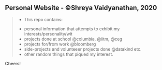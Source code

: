 
## Personal Website - ©Shreya Vaidyanathan, 2020

> * This repo contains:  
> - personal information that attempts to exhibit my interests/personality/wit
> - projects done at school @columbia, @iitm, @ceg
> - projects for/from work @bloomberg
> - side-projects and volunteeer projects done @datakind etc.
> - other random things that piqued my interest.

Cheers!

